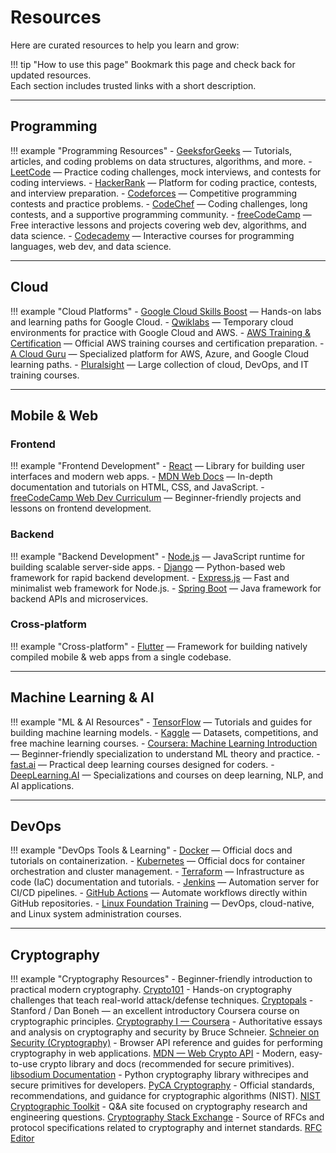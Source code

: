 # Resources

Here are curated resources to help you learn and grow:

!!! tip "How to use this page"
    Bookmark this page and check back for updated resources.  
    Each section includes trusted links with a short description.

---

## Programming

!!! example "Programming Resources"
    - [GeeksforGeeks](https://www.geeksforgeeks.org/) — Tutorials, articles, and coding problems on data structures, algorithms, and more.
    - [LeetCode](https://leetcode.com/) — Practice coding challenges, mock interviews, and contests for coding interviews.
    - [HackerRank](https://www.hackerrank.com/) — Platform for coding practice, contests, and interview preparation.
    - [Codeforces](https://codeforces.com/) — Competitive programming contests and practice problems.
    - [CodeChef](https://www.codechef.com/) — Coding challenges, long contests, and a supportive programming community.
    - [freeCodeCamp](https://www.freecodecamp.org/) — Free interactive lessons and projects covering web dev, algorithms, and data science.
    - [Codecademy](https://www.codecademy.com/) — Interactive courses for programming languages, web dev, and data science.

---

## Cloud

!!! example "Cloud Platforms"
    - [Google Cloud Skills Boost](https://cloudskillsboost.google) — Hands-on labs and learning paths for Google Cloud.
    - [Qwiklabs](https://www.qwiklabs.com/) — Temporary cloud environments for practice with Google Cloud and AWS.
    - [AWS Training & Certification](https://aws.amazon.com/training/) — Official AWS training courses and certification preparation.
    - [A Cloud Guru](https://acloudguru.com/) — Specialized platform for AWS, Azure, and Google Cloud learning paths.
    - [Pluralsight](https://www.pluralsight.com/) — Large collection of cloud, DevOps, and IT training courses.

---

## Mobile & Web

### Frontend

!!! example "Frontend Development"
    - [React](https://react.dev/learn) — Library for building user interfaces and modern web apps.
    - [MDN Web Docs](https://developer.mozilla.org/) — In-depth documentation and tutorials on HTML, CSS, and JavaScript.
    - [freeCodeCamp Web Dev Curriculum](https://www.freecodecamp.org/learn) — Beginner-friendly projects and lessons on frontend development.

### Backend

!!! example "Backend Development"
    - [Node.js](https://nodejs.org/en/learn) — JavaScript runtime for building scalable server-side apps.
    - [Django](https://docs.djangoproject.com/en/stable/) — Python-based web framework for rapid backend development.
    - [Express.js](https://expressjs.com/) — Fast and minimalist web framework for Node.js.
    - [Spring Boot](https://spring.io/projects/spring-boot) — Java framework for backend APIs and microservices.

### Cross-platform

!!! example "Cross-platform"
    - [Flutter](https://flutter.dev/docs) — Framework for building natively compiled mobile & web apps from a single codebase.

---

## Machine Learning & AI

!!! example "ML & AI Resources"
    - [TensorFlow](https://www.tensorflow.org/tutorials) — Tutorials and guides for building machine learning models.
    - [Kaggle](https://www.kaggle.com/learn) — Datasets, competitions, and free machine learning courses.
    - [Coursera: Machine Learning Introduction](https://www.coursera.org/specializations/machine-learning-introduction) — Beginner-friendly specialization to understand ML theory and practice.
    - [fast.ai](https://www.fast.ai/) — Practical deep learning courses designed for coders.
    - [DeepLearning.AI](https://www.deeplearning.ai/) — Specializations and courses on deep learning, NLP, and AI applications.

---

## DevOps

!!! example "DevOps Tools & Learning"
    - [Docker](https://docs.docker.com/get-started/) — Official docs and tutorials on containerization.
    - [Kubernetes](https://kubernetes.io/docs/home/) — Official docs for container orchestration and cluster management.
    - [Terraform](https://developer.hashicorp.com/terraform/docs) — Infrastructure as code (IaC) documentation and tutorials.
    - [Jenkins](https://www.jenkins.io/doc/) — Automation server for CI/CD pipelines.
    - [GitHub Actions](https://docs.github.com/en/actions) — Automate workflows directly within GitHub repositories.
    - [Linux Foundation Training](https://training.linuxfoundation.org/) — DevOps, cloud-native, and Linux system administration courses.

---

## Cryptography

!!! example "Cryptography Resources"
    - Beginner-friendly introduction to practical modern cryptography. [Crypto101](https://crypto101.io/)
    - Hands-on cryptography challenges that teach real-world attack/defense techniques. [Cryptopals](https://cryptopals.com/)
    - Stanford / Dan Boneh — an excellent introductory Coursera course on cryptographic principles. [Cryptography I — Coursera](https://www.coursera.org/learn/crypto)
    - Authoritative essays and analysis on cryptography and security by Bruce Schneier. [Schneier on Security (Cryptography)](https://www.schneier.com/academic/archives/cryptography/)
    - Browser API reference and guides for performing cryptography in web applications. [MDN — Web Crypto API](https://developer.mozilla.org/en-US/docs/Web/API/Web_Crypto_API)
    - Modern, easy-to-use crypto library and docs (recommended for secure primitives). [libsodium Documentation](https://libsodium.gitbook.io/doc/)
    - Python cryptography library withrecipes and secure primitives for developers. [PyCA Cryptography](https://cryptography.io/en/latest/)
    - Official standards, recommendations, and guidance for cryptographic algorithms (NIST). [NIST Cryptographic Toolkit](https://csrc.nist.gov/Projects/Cryptographic-Toolkit)
    - Q&A site focused on cryptography research and engineering questions. [Cryptography Stack Exchange](https://crypto.stackexchange.com/)
    - Source of RFCs and protocol specifications related to cryptography and internet standards. [RFC Editor](https://www.rfc-editor.org/)
